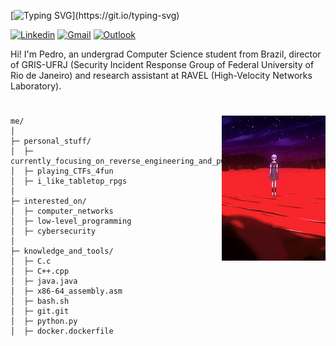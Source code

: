 [![Typing SVG](https://readme-typing-svg.demolab.com?font=Fira+Code&size=25&pause=1000&color=35F702&random=false&width=435&lines=hello%2C+fellow+human;this+is+k1sta;nice+to+meet+you!)](https://git.io/typing-svg)

[![Linkedin](https://img.shields.io/badge/-LinkedIn-blue?style=flat&logo=Linkedin&logoColor=white)](https://www.linkedin.com/in/pedro-kitagawa/)
[![Gmail](https://img.shields.io/badge/-Gmail-c14438?style=flat&logo=Gmail&logoColor=white)](mailto:pedrokurykita@gmail.com)
[![Outlook](https://img.shields.io/badge/-Outlook-0078D4?style=flat&logo=Microsoft-Outlook&logoColor=white)](mailto:pedrokitagawa@hotmail.com.br)

<p>
  Hi! I'm Pedro, an undergrad Computer Science student from Brazil, director of GRIS-UFRJ (Security Incident Response Group of Federal University of Rio de Janeiro) and research assistant at RAVEL (High-Velocity Networks Laboratory).
</p>

#


<img width="33%" align="right" alt="Github" src="images/rei-floating2.gif" />

```
me/
│ 
├─ personal_stuff/
│  ├─ currently_focusing_on_reverse_engineering_and_pwning
│  ├─ playing_CTFs_4fun
│  ├─ i_like_tabletop_rpgs
│ 
├─ interested_on/
│  ├─ computer_networks
│  ├─ low-level_programming
│  ├─ cybersecurity
│ 
├─ knowledge_and_tools/
│  ├─ C.c
│  ├─ C++.cpp
│  ├─ java.java
│  ├─ x86-64_assembly.asm
│  ├─ bash.sh
│  ├─ git.git
│  ├─ python.py
│  ├─ docker.dockerfile
```

